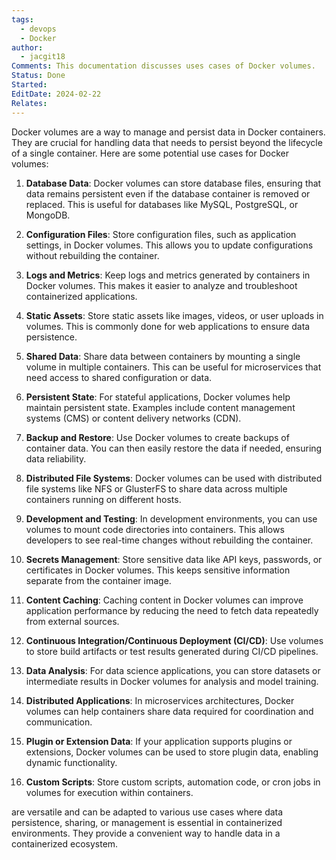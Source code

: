 ```yaml
---
tags:
  - devops
  - Docker
author:
  - jacgit18
Comments: This documentation discusses uses cases of Docker volumes.
Status: Done
Started: 
EditDate: 2024-02-22
Relates:
---
```

Docker volumes are a way to manage and persist data in Docker containers. They are crucial for handling data that needs to persist beyond the lifecycle of a single container. Here are some potential use cases for Docker volumes:  
  
1. **Database Data**: Docker volumes can store database files, ensuring that data remains persistent even if the database container is removed or replaced. This is useful for databases like MySQL, PostgreSQL, or MongoDB.  
  
2. **Configuration Files**: Store configuration files, such as application settings, in Docker volumes. This allows you to update configurations without rebuilding the container.  
  
3. **Logs and Metrics**: Keep logs and metrics generated by containers in Docker volumes. This makes it easier to analyze and troubleshoot containerized applications.  
  
4. **Static Assets**: Store static assets like images, videos, or user uploads in volumes. This is commonly done for web applications to ensure data persistence.  
  
5. **Shared Data**: Share data between containers by mounting a single volume in multiple containers. This can be useful for microservices that need access to shared configuration or data.  
  
6. **Persistent State**: For stateful applications, Docker volumes help maintain persistent state. Examples include content management systems (CMS) or content delivery networks (CDN).  
  
7. **Backup and Restore**: Use Docker volumes to create backups of container data. You can then easily restore the data if needed, ensuring data reliability.  
  
8. **Distributed File Systems**: Docker volumes can be used with distributed file systems like NFS or GlusterFS to share data across multiple containers running on different hosts.  
  
9. **Development and Testing**: In development environments, you can use volumes to mount code directories into containers. This allows developers to see real-time changes without rebuilding the container.  
  
10. **Secrets Management**: Store sensitive data like API keys, passwords, or certificates in Docker volumes. This keeps sensitive information separate from the container image.  
  
11. **Content Caching**: Caching content in Docker volumes can improve application performance by reducing the need to fetch data repeatedly from external sources.  
  
12. **Continuous Integration/Continuous Deployment (CI/CD)**: Use volumes to store build artifacts or test results generated during CI/CD pipelines.  
  
13. **Data Analysis**: For data science applications, you can store datasets or intermediate results in Docker volumes for analysis and model training.  
  
14. **Distributed Applications**: In microservices architectures, Docker volumes can help containers share data required for coordination and communication.  
  
15. **Plugin or Extension Data**: If your application supports plugins or extensions, Docker volumes can be used to store plugin data, enabling dynamic functionality.  
  
16. **Custom Scripts**: Store custom scripts, automation code, or cron jobs in volumes for execution within containers.  
  
are versatile and can be adapted to various use cases where data persistence, sharing, or management is essential in containerized environments. They provide a convenient way to handle data in a containerized ecosystem.